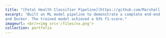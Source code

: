 ```yaml
---
title: "[Fetal Health Classifier Pipeline](https://github.com/Marshall-mk/fetal-health)"
excerpt: "Built an ML model pipeline to demonstrate a complete end-end MLOps pipeline using git, dvc, dagshub, mlflow, FastAPI
and Docker. The trained model achieved a 93% f1-score." 
imageurl: <br/><img src='/files/xx.png'>
collection: portfolio
---
```

